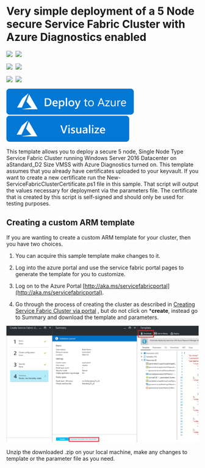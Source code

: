 # Very simple deployment of a 5 Node secure Service Fabric Cluster with Azure Diagnostics enabled

<IMG SRC="https://azurequickstartsservice.blob.core.windows.net/badges/service-fabric-secure-cluster-5-node-1-nodetype/PublicLastTestDate.svg" />&nbsp;
<IMG SRC="https://azurequickstartsservice.blob.core.windows.net/badges/service-fabric-secure-cluster-5-node-1-nodetype/PublicDeployment.svg" />&nbsp;

<IMG SRC="https://azurequickstartsservice.blob.core.windows.net/badges/service-fabric-secure-cluster-5-node-1-nodetype/FairfaxLastTestDate.svg" />&nbsp;
<IMG SRC="https://azurequickstartsservice.blob.core.windows.net/badges/service-fabric-secure-cluster-5-node-1-nodetype/FairfaxDeployment.svg" />&nbsp;

<IMG SRC="https://azurequickstartsservice.blob.core.windows.net/badges/service-fabric-secure-cluster-5-node-1-nodetype/BestPracticeResult.svg" />&nbsp;
<IMG SRC="https://azurequickstartsservice.blob.core.windows.net/badges/service-fabric-secure-cluster-5-node-1-nodetype/CredScanResult.svg" />&nbsp;

<a href="https://portal.azure.com/#create/Microsoft.Template/uri/https%3A%2F%2Fraw.githubusercontent.com%2FAzure%2Fazure-quickstart-templates%2Fmaster%2Fservice-fabric-secure-cluster-5-node-1-nodetype%2Fazuredeploy.json" target="_blank">
    <img src="https://raw.githubusercontent.com/Azure/azure-quickstart-templates/master/1-CONTRIBUTION-GUIDE/images/deploytoazure.svg?sanitize=true"/>
</a>
<a href="http://armviz.io/#/?load=https%3A%2F%2Fraw.githubusercontent.com%2FAzure%2Fazure-quickstart-templates%2Fmaster%2Fservice-fabric-secure-cluster-5-node-1-nodetype%2Fazuredeploy.json" target="_blank">
    <img src="https://raw.githubusercontent.com/Azure/azure-quickstart-templates/master/1-CONTRIBUTION-GUIDE/images/visualizebutton.svg?sanitize=true"/>
</a>

This template allows you to deploy a secure 5 node, Single Node Type Service Fabric Cluster running Windows Server 2016 Datacenter on aStandard_D2 Size VMSS with Azure Diagnostics turned on. This template assumes that you already have certificates uploaded to your keyvault.  If you want to create a new certificate run the New-ServiceFabricClusterCertificate.ps1 file in this sample.  That script will output the values necessary for deployment via the parameters file. The certificate that is created by this script is self-signed and should only be used for testing purposes.


## Creating a custom ARM template

If you are wanting to create a custom ARM template for your cluster, then you have two choices.

1. You can acquire this sample template make changes to it. 
2. Log into the azure portal and use the service fabric portal pages to generate the template for you to customize.
  1. Log on to the Azure Portal [http://aka.ms/servicefabricportal](http://aka.ms/servicefabricportal).

  2. Go through the process of creating the cluster as described in [Creating Service Fabric Cluster via portal](https://docs.microsoft.com/azure/service-fabric/service-fabric-cluster-creation-via-portal) , but do not click on ***create**, instead go to Summary and download the template and parameters.

 ![DownloadTemplate][DownloadTemplate]

Unzip the downloaded .zip on your local machine, make any changes to template or the parameter file as you need.

<!--Image references-->
[DownloadTemplate]: ./DownloadTemplate.png


